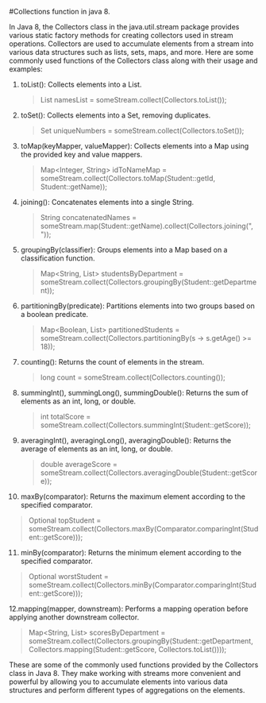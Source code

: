 #Collections function in java 8.

In Java 8, the Collectors class in the java.util.stream package provides various static 
factory methods for creating collectors used in stream operations. Collectors are used to accumulate 
elements from a stream into various data structures such as lists, sets, maps, and more. Here are 
some commonly used functions of the Collectors class along with their usage and examples:

1. toList(): Collects elements into a List.
   >List<String> namesList = someStream.collect(Collectors.toList());

2. toSet(): Collects elements into a Set, removing duplicates.
   >Set<Integer> uniqueNumbers = someStream.collect(Collectors.toSet());

3. toMap(keyMapper, valueMapper): Collects elements into a Map using the provided key and value mappers.
   >Map<Integer, String> idToNameMap = someStream.collect(Collectors.toMap(Student::getId, Student::getName));

4. joining(): Concatenates elements into a single String.
   >String concatenatedNames = someStream.map(Student::getName).collect(Collectors.joining(", "));

5. groupingBy(classifier): Groups elements into a Map based on a classification function.
   >Map<String, List<Student>> studentsByDepartment = someStream.collect(Collectors.groupingBy(Student::getDepartment));

6. partitioningBy(predicate): Partitions elements into two groups based on a boolean predicate.
   >Map<Boolean, List<Student>> partitionedStudents = someStream.collect(Collectors.partitioningBy(s -> s.getAge() >= 18));

7. counting(): Returns the count of elements in the stream.
   >long count = someStream.collect(Collectors.counting());

8. summingInt(), summingLong(), summingDouble(): Returns the sum of elements as an int, long, or double.
   >int totalScore = someStream.collect(Collectors.summingInt(Student::getScore));

9. averagingInt(), averagingLong(), averagingDouble(): Returns the average of elements as an int, long, or double.
   >double averageScore = someStream.collect(Collectors.averagingDouble(Student::getScore));

10. maxBy(comparator): Returns the maximum element according to the specified comparator.
   >Optional<Student> topStudent = someStream.collect(Collectors.maxBy(Comparator.comparingInt(Student::getScore)));

11. minBy(comparator): Returns the minimum element according to the specified comparator.
   >Optional<Student> worstStudent = someStream.collect(Collectors.minBy(Comparator.comparingInt(Student::getScore)));

12.mapping(mapper, downstream): Performs a mapping operation before applying another downstream collector.
   >Map<String, List<Integer>> scoresByDepartment = someStream.collect(Collectors.groupingBy(Student::getDepartment, Collectors.mapping(Student::getScore, Collectors.toList())));

These are some of the commonly used functions provided by the Collectors class in Java 8. 
They make working with streams more convenient and powerful by allowing you to accumulate elements into various data structures and perform different types of aggregations on the elements.